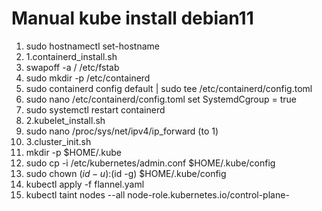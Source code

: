 # Manual kube install debian11

1. sudo hostnamectl set-hostname <hostname>
2. 1.containerd_install.sh
3. swapoff -a / /etc/fstab
4. sudo mkdir -p /etc/containerd
5. sudo containerd config default | sudo tee /etc/containerd/config.toml
6. sudo nano /etc/containerd/config.toml set SystemdCgroup = true
7. sudo systemctl restart containerd
8. 2.kubelet_install.sh
9. sudo nano /proc/sys/net/ipv4/ip_forward (to 1)
10. 3.cluster_init.sh
11. mkdir -p $HOME/.kube
12. sudo cp -i /etc/kubernetes/admin.conf $HOME/.kube/config
13. sudo chown $(id -u):$(id -g) $HOME/.kube/config
14. kubectl apply -f flannel.yaml
15. kubectl taint nodes --all node-role.kubernetes.io/control-plane-